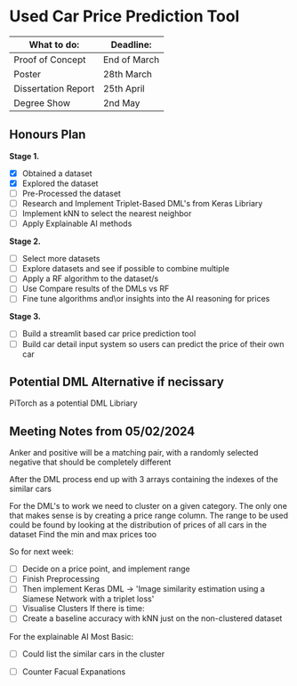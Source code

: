 # Used Car Price Prediction Tool 
 
| What to do: 	        | Deadline: 	| 
|---	                |---	        |
| Proof of Concept 	    | End of March  |
| Poster 	            | 28th March    |
| Dissertation Report 	| 25th April    |
| Degree Show 	        | 2nd May   	|

 ## Honours Plan
 <b> Stage 1. </b>
- [x] Obtained a dataset
- [x] Explored the dataset
- [ ] Pre-Processed the dataset 
- [ ] Research and Implement Triplet-Based DML's from Keras Libriary 
- [ ] Implement kNN to select the nearest neighbor 
- [ ] Apply Explainable AI methods

 <b> Stage 2. </b>
- [ ] Select more datasets
- [ ] Explore datasets and see if possible to combine multiple 
- [ ] Apply a RF algorithm to the dataset/s 
- [ ] Use Compare results of the DMLs vs RF 
- [ ] Fine tune algorithms and\or insights into the AI reasoning for prices

 <b> Stage 3. </b>
- [ ] Build a streamlit based car price prediction tool
- [ ] Build car detail input system so users can predict the price of their own car 

## Potential DML Alternative if necissary 
PiTorch as a potential DML Libriary

## Meeting Notes from 05/02/2024
Anker and positive will be a matching pair, with a randomly selected negative that should be completely different

After the DML process end up with 3 arrays containing the indexes of the similar cars

For the DML's to work we need to cluster on a given category. The only one that makes sense is by creating a price range column. 
The range to be used could be found by looking at the distribution of prices of all cars in the dataset
Find the min and max prices too

So for next week: 
- [ ] Decide on a price point, and implement range
- [ ] Finish Preprocessing
- [ ] Then implement Keras DML -> 'Image similarity estimation using a Siamese Network with a triplet loss'
- [ ] Visualise Clusters
If there is time: 
- [ ] Create a baseline accuracy with kNN just on the non-clustered dataset

For the explainable AI
Most Basic:
- [ ] Could list the similar cars in the cluster

- [ ] Counter Facual Expanations 

